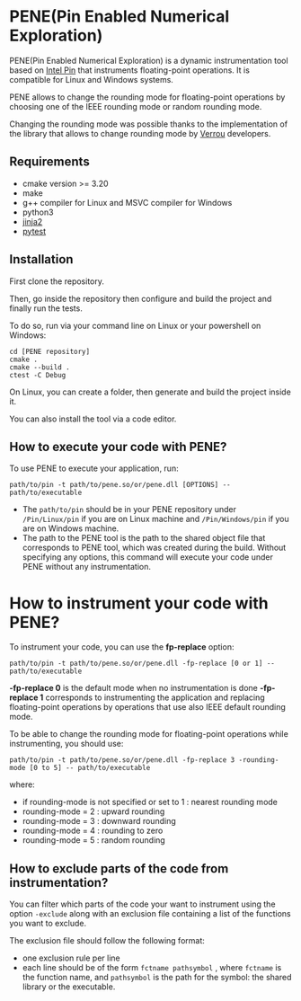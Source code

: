 # PENE(Pin Enabled Numerical Exploration)

PENE(Pin Enabled Numerical Exploration) is a dynamic instrumentation tool based on [Intel Pin](https://www.intel.com/content/www/us/en/developer/articles/tool/pin-a-dynamic-binary-instrumentation-tool.html) that instruments floating-point operations. It is compatible for Linux and Windows systems.

PENE allows to change the rounding mode for floating-point operations by choosing one of the IEEE rounding mode or  random rounding mode.

Changing the rounding mode was possible thanks to the implementation of the library that allows to change rounding mode by [Verrou](https://github.com/edf-hpc/verrou) developers.

## Requirements

- cmake version >= 3.20
- make
- g++ compiler for Linux and MSVC compiler for  Windows
- python3
- [jinja2](https://jinja.palletsprojects.com/en/2.10.x/)
- [pytest](https://docs.pytest.org/en/7.2.x/)

## Installation

First clone the repository. 

Then, go inside the repository then configure and build the project and finally run the tests.

To do so, run via your command line on Linux or your powershell on Windows:

```shell
cd [PENE repository] 
cmake . 
cmake --build .
ctest -C Debug
``` 
On Linux, you can create a folder, then generate and build the project inside it. 

You can also install the tool via a code editor.

## How to execute your code with PENE?

To use PENE to execute your application, run: 

```shell
path/to/pin -t path/to/pene.so/or/pene.dll [OPTIONS] -- path/to/executable
```

- The `path/to/pin` should be in your PENE repository under `/Pin/Linux/pin` if you are on Linux machine and `/Pin/Windows/pin` if you are on Windows machine.
- The path to the PENE tool is the path to the shared object file that corresponds to PENE tool, which was created during the build.
Without specifying any options, this command will execute your code under PENE without any instrumentation. 

# How to instrument your code with PENE?

To instrument your code, you can use the **fp-replace** option:

```shell
path/to/pin -t path/to/pene.so/or/pene.dll -fp-replace [0 or 1] -- path/to/executable
```

**-fp-replace 0** is the default mode when no instrumentation is done 
**-fp-replace 1** corresponds to instrumenting the application and replacing floating-point operations by operations that use also IEEE default rounding mode.

To be able to change the rounding mode for floating-point operations while instrumenting, you should use:

```shell
path/to/pin -t path/to/pene.so/or/pene.dll -fp-replace 3 -rounding-mode [0 to 5] -- path/to/executable
```

where:

- if rounding-mode is not specified or set to 1 : nearest rounding mode 
- rounding-mode = 2 : upward rounding 
- rounding-mode = 3 : downward rounding
- rounding-mode = 4 : rounding to zero
- rounding-mode = 5 : random rounding

## How to exclude parts of the code from instrumentation?

You can filter which parts of the code your want to instrument using the option `-exclude` along with an exclusion file containing a list of the functions you want to exclude.

The exclusion file should follow the following format:

- one exclusion rule per line
- each line should be of the form `fctname pathsymbol` , where `fctname` is the function name, and `pathsymbol` is the path for the symbol: the shared library or the executable. 
